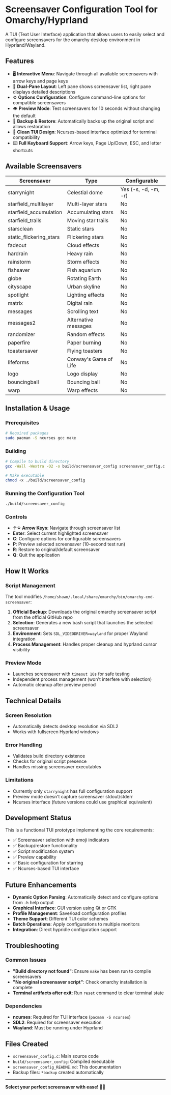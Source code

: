 # Screensaver Configuration Tool for Omarchy/Hyprland

A TUI (Text User Interface) application that allows users to easily select and configure screensavers for the omarchy desktop environment in Hyprland/Wayland.

## Features

- 🖥️ **Interactive Menu**: Navigate through all available screensavers with arrow keys and page keys
- 📖 **Dual-Pane Layout**: Left pane shows screensaver list, right pane displays detailed descriptions
- ⚙️ **Options Configuration**: Configure command-line options for compatible screensavers
- 👁️ **Preview Mode**: Test screensavers for 10 seconds without changing the default
- 🔄 **Backup & Restore**: Automatically backs up the original script and allows restoration
- 🎨 **Clean TUI Design**: Ncurses-based interface optimized for terminal compatibility
- ⌨️ **Full Keyboard Support**: Arrow keys, Page Up/Down, ESC, and letter shortcuts

## Available Screensavers

| Screensaver | Type | Configurable |
|-------------|------|--------------|
| starrynight | Celestial dome | Yes (-s, -d, -m, -r) |
| starfield_multilayer | Multi-layer stars | No |
| starfield_accumulation | Accumulating stars | No |
| starfield_trails | Moving star trails | No |
| starsclean | Static stars | No |
| static_flickering_stars | Flickering stars | No |
| fadeout | Cloud effects | No |
| hardrain | Heavy rain | No |
| rainstorm | Storm effects | No |
| fishsaver | Fish aquarium | No |
| globe | Rotating Earth | No |
| cityscape | Urban skyline | No |
| spotlight | Lighting effects | No |
| matrix | Digital rain | No |
| messages | Scrolling text | No |
| messages2 | Alternative messages | No |
| randomizer | Random effects | No |
| paperfire | Paper burning | No |
| toastersaver | Flying toasters | No |
| lifeforms | Conway's Game of Life | No |
| logo | Logo display | No |
| bouncingball | Bouncing ball | No |
| warp | Warp effects | No |

## Installation & Usage

### Prerequisites
```bash
# Required packages
sudo pacman -S ncurses gcc make
```

### Building
```bash
# Compile to build directory
gcc -Wall -Wextra -O2 -o build/screensaver_config screensaver_config.c -lncurses -lm

# Make executable
chmod +x ./build/screensaver_config
```

### Running the Configuration Tool
```bash
./build/screensaver_config
```

### Controls
- **↑↓ Arrow Keys**: Navigate through screensaver list
- **Enter**: Select current highlighted screensaver
- **C**: Configure options for configurable screensavers
- **P**: Preview selected screensaver (10-second test run)
- **R**: Restore to original/default screensaver
- **Q**: Quit the application

## How It Works

### Script Management
The tool modifies `/home/shawn/.local/share/omarchy/bin/omarchy-cmd-screensaver`:

1. **Official Backup**: Downloads the original omarchy screensaver script from the official GitHub repo
2. **Selection**: Generates a new bash script that launches the selected screensaver
3. **Environment**: Sets `SDL_VIDEODRIVER=wayland` for proper Wayland integration
4. **Process Management**: Handles proper cleanup and hyprland cursor visibility

### Preview Mode
- Launches screensaver with `timeout 10s` for safe testing
- Independent process management (won't interfere with selection)
- Automatic cleanup after preview period

## Technical Details

### Screen Resolution
- Automatically detects desktop resolution via SDL2
- Works with fullscreen Hyprland windows

### Error Handling
- Validates build directory existence
- Checks for original script presence
- Handles missing screensaver executables

### Limitations
- Currently only `starrynight` has full configuration support
- Preview mode doesn't capture screensaver stdout/stderr
- Ncurses interface (future versions could use graphical equivalent)

## Development Status

This is a functional TUI prototype implementing the core requirements:
- ✅ Screensaver selection with emoji indicators
- ✅ Backup/restore functionality
- ✅ Script modification system
- ✅ Preview capability
- ✅ Basic configuration for starring
- ✅ Ncurses-based TUI interface

## Future Enhancements

- **Dynamic Option Parsing**: Automatically detect and configure options from `-h` help output
- **Graphical Interface**: GUI version using Qt or GTK
- **Profile Management**: Save/load configuration profiles
- **Theme Support**: Different TUI color schemes
- **Batch Operations**: Apply configurations to multiple monitors
- **Integration**: Direct hypridle configuration support

## Troubleshooting

### Common Issues
- **"Build directory not found"**: Ensure `make` has been run to compile screensavers
- **"No original screensaver script"**: Check omarchy installation is complete
- **Terminal artifacts after exit**: Run `reset` command to clear terminal state

### Dependencies
- **ncurses**: Required for TUI interface (`pacman -S ncurses`)
- **SDL2**: Required for screensaver execution
- **Wayland**: Must be running under Hyprland

## Files Created

- `screensaver_config.c`: Main source code
- `build/screensaver_config`: Compiled executable
- `screensaver_config_README.md`: This documentation
- Backup files: `*backup` created automatically

---

**Select your perfect screensaver with ease! 🎯✨**
